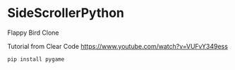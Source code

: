 # SideScrollerPython
Flappy Bird Clone  

Tutorial from Clear Code https://www.youtube.com/watch?v=VUFvY349ess

```
pip install pygame
```